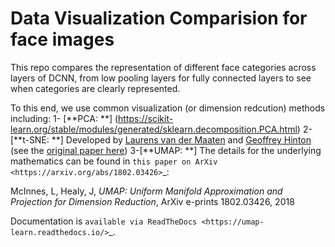 # Data Visualization Comparision for face images

This repo compares the representation of different face categories across layers of DCNN, from low pooling layers for fully connected layers to see when categories are clearly represented.

To this end, we use common visualization (or dimension redcution) methods including:
1- [**PCA: **] (https://scikit-learn.org/stable/modules/generated/sklearn.decomposition.PCA.html)
2- [**t-SNE: **] Developed by [Laurens van der Maaten](http://lvdmaaten.github.io/) and [Geoffrey Hinton](http://www.cs.toronto.edu/~hinton/) (see the [original paper here](http://jmlr.csail.mit.edu/papers/volume9/vandermaaten08a/vandermaaten08a.pdf))
3-[**UMAP: **] The details for the underlying mathematics can be found in
`this paper on ArXiv <https://arxiv.org/abs/1802.03426>`_:

McInnes, L, Healy, J, *UMAP: Uniform Manifold Approximation and Projection
for Dimension Reduction*, ArXiv e-prints 1802.03426, 2018

Documentation is `available via ReadTheDocs <https://umap-learn.readthedocs.io/>`_. 
